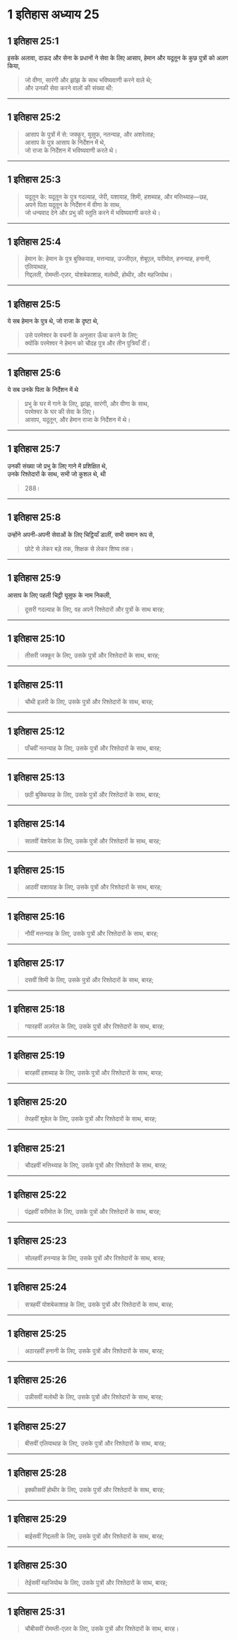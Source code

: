 # 1 इतिहास अध्याय 25

## 1 इतिहास 25:1

इसके अलावा, दाऊद और सेना के प्रधानों ने सेवा के लिए आसाप, हेमान और यदूतून के कुछ पुत्रों को अलग किया,

> जो वीणा, सारंगी और झांझ के साथ भविष्यवाणी करने वाले थे;  
> और उनकी सेवा करने वालों की संख्या थी:

---

## 1 इतिहास 25:2

> आसाप के पुत्रों में से: जक्कूर, यूसुफ, नतन्याह, और अशरेलाह;  
> आसाप के पुत्र आसाप के निर्देशन में थे,  
> जो राजा के निर्देशन में भविष्यवाणी करते थे।

---

## 1 इतिहास 25:3

> यदूतून के: यदूतून के पुत्र गदल्याह, जेरी, यशायाह, शिमी, हशब्याह, और मत्तिथ्याह—छह,  
> अपने पिता यदूतून के निर्देशन में वीणा के साथ,  
> जो धन्यवाद देने और प्रभु की स्तुति करने में भविष्यवाणी करते थे।

---

## 1 इतिहास 25:4

> हेमान के: हेमान के पुत्र बुक्कियाह, मत्तन्याह, उज्जीएल, शेबूएल, यरीमोत, हनन्याह, हनानी, एलियाथाह,  
> गिद्दलती, रोमम्ती-एज़र, योशबेकाशाह, मलोथी, होथीर, और महजियोथ।

---

## 1 इतिहास 25:5

ये सब हेमान के पुत्र थे, जो राजा के दृष्टा थे,

> उसे परमेश्वर के वचनों के अनुसार ऊँचा करने के लिए;  
> क्योंकि परमेश्वर ने हेमान को चौदह पुत्र और तीन पुत्रियाँ दीं।

---

## 1 इतिहास 25:6

ये सब उनके पिता के निर्देशन में थे

> प्रभु के घर में गाने के लिए, झांझ, सारंगी, और वीणा के साथ,  
> परमेश्वर के घर की सेवा के लिए।  
> आसाप, यदूतून, और हेमान राजा के निर्देशन में थे।

---

## 1 इतिहास 25:7

उनकी संख्या जो प्रभु के लिए गाने में प्रशिक्षित थे,  
उनके रिश्तेदारों के साथ, सभी जो कुशल थे, थी

> 288।

---

## 1 इतिहास 25:8

उन्होंने अपनी-अपनी सेवाओं के लिए चिट्ठियाँ डालीं, सभी समान रूप से,

> छोटे से लेकर बड़े तक, शिक्षक से लेकर शिष्य तक।

---

## 1 इतिहास 25:9

आसाप के लिए पहली चिट्ठी यूसुफ के नाम निकली,

> दूसरी गदल्याह के लिए, वह अपने रिश्तेदारों और पुत्रों के साथ बारह;

---

## 1 इतिहास 25:10

> तीसरी जक्कूर के लिए, उसके पुत्रों और रिश्तेदारों के साथ, बारह;

---

## 1 इतिहास 25:11

> चौथी इज़री के लिए, उसके पुत्रों और रिश्तेदारों के साथ, बारह;

---

## 1 इतिहास 25:12

> पाँचवीं नतन्याह के लिए, उसके पुत्रों और रिश्तेदारों के साथ, बारह;

---

## 1 इतिहास 25:13

> छठी बुक्कियाह के लिए, उसके पुत्रों और रिश्तेदारों के साथ, बारह;

---

## 1 इतिहास 25:14

> सातवीं येशरेला के लिए, उसके पुत्रों और रिश्तेदारों के साथ, बारह;

---

## 1 इतिहास 25:15

> आठवीं यशायाह के लिए, उसके पुत्रों और रिश्तेदारों के साथ, बारह;

---

## 1 इतिहास 25:16

> नौवीं मत्तन्याह के लिए, उसके पुत्रों और रिश्तेदारों के साथ, बारह;

---

## 1 इतिहास 25:17

> दसवीं शिमी के लिए, उसके पुत्रों और रिश्तेदारों के साथ, बारह;

---

## 1 इतिहास 25:18

> ग्यारहवीं अज़रेल के लिए, उसके पुत्रों और रिश्तेदारों के साथ, बारह;

---

## 1 इतिहास 25:19

> बारहवीं हशब्याह के लिए, उसके पुत्रों और रिश्तेदारों के साथ, बारह;

---

## 1 इतिहास 25:20

> तेरहवीं शूबेल के लिए, उसके पुत्रों और रिश्तेदारों के साथ, बारह;

---

## 1 इतिहास 25:21

> चौदहवीं मत्तिथ्याह के लिए, उसके पुत्रों और रिश्तेदारों के साथ, बारह;

---

## 1 इतिहास 25:22

> पंद्रहवीं यरीमोत के लिए, उसके पुत्रों और रिश्तेदारों के साथ, बारह;

---

## 1 इतिहास 25:23

> सोलहवीं हनन्याह के लिए, उसके पुत्रों और रिश्तेदारों के साथ, बारह;

---

## 1 इतिहास 25:24

> सत्रहवीं योशबेकाशाह के लिए, उसके पुत्रों और रिश्तेदारों के साथ, बारह;

---

## 1 इतिहास 25:25

> अठारहवीं हनानी के लिए, उसके पुत्रों और रिश्तेदारों के साथ, बारह;

---

## 1 इतिहास 25:26

> उन्नीसवीं मलोथी के लिए, उसके पुत्रों और रिश्तेदारों के साथ, बारह;

---

## 1 इतिहास 25:27

> बीसवीं एलियाथाह के लिए, उसके पुत्रों और रिश्तेदारों के साथ, बारह;

---

## 1 इतिहास 25:28

> इक्कीसवीं होथीर के लिए, उसके पुत्रों और रिश्तेदारों के साथ, बारह;

---

## 1 इतिहास 25:29

> बाईसवीं गिद्दलती के लिए, उसके पुत्रों और रिश्तेदारों के साथ, बारह;

---

## 1 इतिहास 25:30

> तेईसवीं महजियोथ के लिए, उसके पुत्रों और रिश्तेदारों के साथ, बारह;

---

## 1 इतिहास 25:31

> चौबीसवीं रोमम्ती-एज़र के लिए, उसके पुत्रों और रिश्तेदारों के साथ, बारह।
